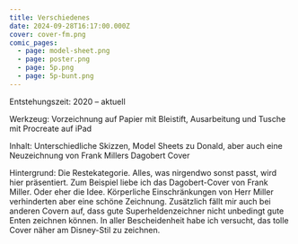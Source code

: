 ```yaml
---
title: Verschiedenes
date: 2024-09-28T16:17:00.000Z
cover: cover-fm.png
comic_pages:
  - page: model-sheet.png
  - page: poster.png
  - page: 5p.png
  - page: 5p-bunt.png
---
```



Entstehungszeit: 2020 – aktuell

Werkzeug: Vorzeichnung auf Papier mit Bleistift, Ausarbeitung und Tusche mit Procreate auf iPad

Inhalt: Unterschiedliche Skizzen, Model Sheets zu Donald, aber auch eine Neuzeichnung von Frank Millers Dagobert Cover

Hintergrund: Die Restekategorie. Alles, was nirgendwo sonst passt, wird hier präsentiert. Zum Beispiel liebe ich das Dagobert-Cover von Frank Miller. Oder eher die Idee. Körperliche Einschränkungen von Herr Miller verhinderten aber eine schöne Zeichnung. Zusätzlich fällt mir auch bei anderen Covern auf, dass gute Superheldenzeichner nicht unbedingt gute Enten zeichnen können. In aller Bescheidenheit habe ich versucht, das tolle Cover näher am Disney-Stil zu zeichnen.
